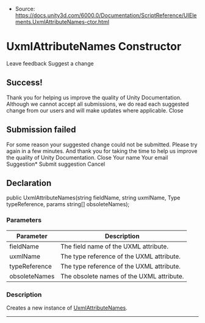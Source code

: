 * Source: https://docs.unity3d.com/6000.0/Documentation/ScriptReference/UIElements.UxmlAttributeNames-ctor.html

# UxmlAttributeNames Constructor
Leave feedback
Suggest a change
## Success!
Thank you for helping us improve the quality of Unity Documentation. Although we cannot accept all submissions, we do read each suggested change from our users and will make updates where applicable.
Close
## Submission failed
For some reason your suggested change could not be submitted. Please <a>try again</a> in a few minutes. And thank you for taking the time to help us improve the quality of Unity Documentation.
Close
Your name Your email Suggestion* Submit suggestion
Cancel
## Declaration
public UxmlAttributeNames(string fieldName, string uxmlName, Type typeReference, params string[] obsoleteNames); 
### Parameters
Parameter | Description  
---|---  
fieldName | The field name of the UXML attribute.  
uxmlName | The type reference of the UXML attribute.  
typeReference | The type reference of the UXML attribute.  
obsoleteNames | The obsolete names of the UXML attribute.  
### Description
Creates a new instance of [UxmlAttributeNames](https://docs.unity3d.com/6000.0/Documentation/ScriptReference/UIElements.UxmlAttributeNames.html). 
* * *
